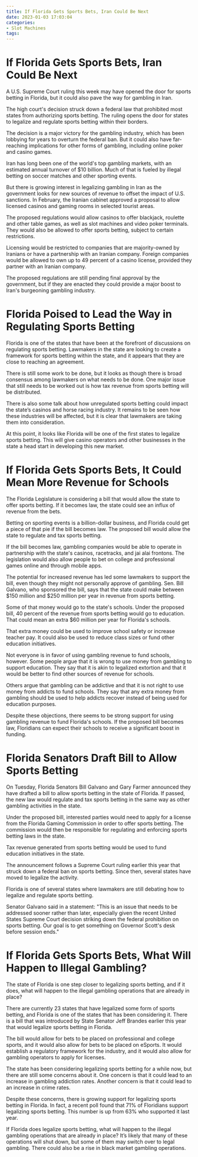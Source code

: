 ```yaml
---
title: If Florida Gets Sports Bets, Iran Could Be Next
date: 2023-01-03 17:03:04
categories:
- Slot Machines
tags:
---
```



#  If Florida Gets Sports Bets, Iran Could Be Next

A U.S. Supreme Court ruling this week may have opened the door for sports betting in Florida, but it could also pave the way for gambling in Iran.

The high court's decision struck down a federal law that prohibited most states from authorizing sports betting. The ruling opens the door for states to legalize and regulate sports betting within their borders.

The decision is a major victory for the gambling industry, which has been lobbying for years to overturn the federal ban. But it could also have far-reaching implications for other forms of gambling, including online poker and casino games.

Iran has long been one of the world's top gambling markets, with an estimated annual turnover of $10 billion. Much of that is fueled by illegal betting on soccer matches and other sporting events.

But there is growing interest in legalizing gambling in Iran as the government looks for new sources of revenue to offset the impact of U.S. sanctions. In February, the Iranian cabinet approved a proposal to allow licensed casinos and gaming rooms in selected tourist areas.

The proposed regulations would allow casinos to offer blackjack, roulette and other table games, as well as slot machines and video poker terminals. They would also be allowed to offer sports betting, subject to certain restrictions.

Licensing would be restricted to companies that are majority-owned by Iranians or have a partnership with an Iranian company. Foreign companies would be allowed to own up to 49 percent of a casino license, provided they partner with an Iranian company.

The proposed regulations are still pending final approval by the government, but if they are enacted they could provide a major boost to Iran's burgeoning gambling industry.

#  Florida Poised to Lead the Way in Regulating Sports Betting

Florida is one of the states that have been at the forefront of discussions on regulating sports betting. Lawmakers in the state are looking to create a framework for sports betting within the state, and it appears that they are close to reaching an agreement.

There is still some work to be done, but it looks as though there is broad consensus among lawmakers on what needs to be done. One major issue that still needs to be worked out is how tax revenue from sports betting will be distributed.

There is also some talk about how unregulated sports betting could impact the state’s casinos and horse racing industry. It remains to be seen how these industries will be affected, but it is clear that lawmakers are taking them into consideration.

At this point, it looks like Florida will be one of the first states to legalize sports betting. This will give casino operators and other businesses in the state a head start in developing this new market.

#  If Florida Gets Sports Bets, It Could Mean More Revenue for Schools

The Florida Legislature is considering a bill that would allow the state to offer sports betting. If it becomes law, the state could see an influx of revenue from the bets.

Betting on sporting events is a billion-dollar business, and Florida could get a piece of that pie if the bill becomes law. The proposed bill would allow the state to regulate and tax sports betting.

If the bill becomes law, gambling companies would be able to operate in partnership with the state's casinos, racetracks, and jai alai frontons. The legislation would also allow people to bet on college and professional games online and through mobile apps.

The potential for increased revenue has led some lawmakers to support the bill, even though they might not personally approve of gambling. Sen. Bill Galvano, who sponsored the bill, says that the state could make between $150 million and $250 million per year in revenue from sports betting.

Some of that money would go to the state's schools. Under the proposed bill, 40 percent of the revenue from sports betting would go to education. That could mean an extra $60 million per year for Florida's schools.

That extra money could be used to improve school safety or increase teacher pay. It could also be used to reduce class sizes or fund other education initiatives.

Not everyone is in favor of using gambling revenue to fund schools, however. Some people argue that it is wrong to use money from gambling to support education. They say that it is akin to legalized extortion and that it would be better to find other sources of revenue for schools.

Others argue that gambling can be addictive and that it is not right to use money from addicts to fund schools. They say that any extra money from gambling should be used to help addicts recover instead of being used for education purposes.

Despite these objections, there seems to be strong support for using gambling revenue to fund Florida's schools. If the proposed bill becomes law, Floridians can expect their schools to receive a significant boost in funding.

#  Florida Senators Draft Bill to Allow Sports Betting

On Tuesday, Florida Senators Bill Galvano and Gary Farmer announced they have drafted a bill to allow sports betting in the state of Florida. If passed, the new law would regulate and tax sports betting in the same way as other gambling activities in the state.

Under the proposed bill, interested parties would need to apply for a license from the Florida Gaming Commission in order to offer sports betting. The commission would then be responsible for regulating and enforcing sports betting laws in the state.

Tax revenue generated from sports betting would be used to fund education initiatives in the state.

The announcement follows a Supreme Court ruling earlier this year that struck down a federal ban on sports betting. Since then, several states have moved to legalize the activity.

Florida is one of several states where lawmakers are still debating how to legalize and regulate sports betting.

Senator Galvano said in a statement: "This is an issue that needs to be addressed sooner rather than later, especially given the recent United States Supreme Court decision striking down the federal prohibition on sports betting. Our goal is to get something on Governor Scott's desk before session ends."

#  If Florida Gets Sports Bets, What Will Happen to Illegal Gambling?

The state of Florida is one step closer to legalizing sports betting, and if it does, what will happen to the illegal gambling operations that are already in place?

There are currently 23 states that have legalized some form of sports betting, and Florida is one of the states that has been considering it. There is a bill that was introduced by State Senator Jeff Brandes earlier this year that would legalize sports betting in Florida.

The bill would allow for bets to be placed on professional and college sports, and it would also allow for bets to be placed on eSports. It would establish a regulatory framework for the industry, and it would also allow for gambling operators to apply for licenses.

The state has been considering legalizing sports betting for a while now, but there are still some concerns about it. One concern is that it could lead to an increase in gambling addiction rates. Another concern is that it could lead to an increase in crime rates.

Despite these concerns, there is growing support for legalizing sports betting in Florida. In fact, a recent poll found that 71% of Floridians support legalizing sports betting. This number is up from 63% who supported it last year.

If Florida does legalize sports betting, what will happen to the illegal gambling operations that are already in place? It’s likely that many of these operations will shut down, but some of them may switch over to legal gambling. There could also be a rise in black market gambling operations.